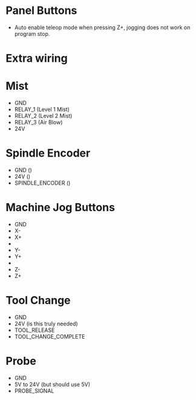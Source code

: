 # Panel Buttons

- Auto enable teleop mode when pressing Z+, jogging does not work on program stop. 

# Extra wiring

# Mist

- GND
- RELAY_1 (Level 1 Mist)
- RELAY_2 (Level 2 Mist)
- RELAY_3 (Air Blow)
- 24V

# Spindle Encoder

- GND ()
- 24V ()
- SPINDLE_ENCODER ()

# Machine Jog Buttons

- GND
- X-
- X+
- 
- Y-
- Y+
- 
- Z-
- Z+

# Tool Change

- GND
- 24V (is this truly needed)
- TOOL_RELEASE
- TOOL_CHANGE_COMPLETE

# Probe

- GND
- 5V to 24V (but should use 5V)
- PROBE_SIGNAL